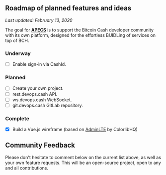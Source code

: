 ## Roadmap of planned features and ideas

_Last updated: February 13, 2020_

The goal for __[APECS](https://nito.cash/)__ is to support the Bitcoin Cash developer community with its own platform, designed for the effortless BUIDLing of services on top of BCH.

### Underway

- [ ] Enable sign-in via CashId.

### Planned

- [ ] Create your own project.
- [ ] rest.devops.cash API.
- [ ] ws.devops.cash WebSocket.
- [ ] git.devops.cash GitLab repository.

### Complete

- [x] Build a Vue.js wireframe (based on [AdminLTE](https://github.com/ColorlibHQ/AdminLTE) by ColorlibHQ)

## Community Feedback

Please don't hesitate to comment below on the current list above, as well as your own feature requests. This will be an open-source project, open to any and all contributions.
